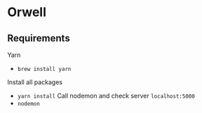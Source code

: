# Orwell
## Requirements
Yarn
- `brew install yarn`

Install all packages
- `yarn install`
Call nodemon and check server `localhost:5000`
- `nodemon`
